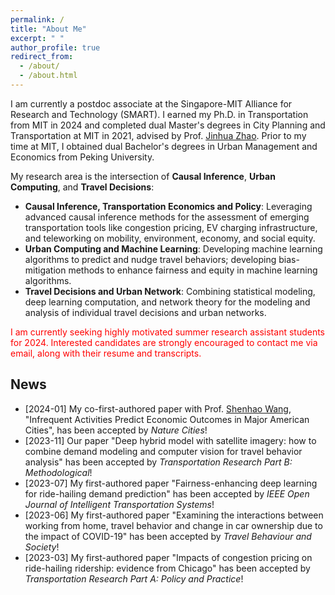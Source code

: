 ```yaml
---
permalink: /
title: "About Me"
excerpt: " "
author_profile: true
redirect_from: 
  - /about/
  - /about.html
---
```


I am currently a postdoc associate at the Singapore-MIT Alliance for Research and Technology (SMART). I earned my Ph.D. in Transportation from MIT in 2024 and completed dual Master's degrees in City Planning and Transportation at MIT in 2021, advised by Prof. [Jinhua Zhao](https://dusp.mit.edu/people/jinhua-zhao). Prior to my time at MIT, I obtained dual Bachelor's degrees in Urban Management and Economics from Peking University.


My research area is the intersection of **Causal Inference**, **Urban Computing**, and **Travel Decisions**:

* **Causal Inference, Transportation Economics and Policy**: Leveraging advanced causal inference methods for the assessment of emerging transportation tools like congestion pricing, EV charging infrastructure, and teleworking on mobility, environment, economy, and social equity.
* **Urban Computing and Machine Learning**: Developing machine learning algorithms to predict and nudge travel behaviors; developing bias-mitigation methods to enhance fairness and equity in machine learning algorithms.
* **Travel Decisions and Urban Network**: Combining statistical modeling, deep learning computation, and network theory for the modeling and analysis of individual travel decisions and urban networks.

<p style="color:red">I am currently seeking highly motivated summer research assistant students for 2024. Interested candidates are strongly encouraged to contact me via email, along with their resume and transcripts. </p>

## News
* [2024-01] My co-first-authored paper with Prof. [Shenhao Wang](https://dcp.ufl.edu/urp/people_wang_s/), "Infrequent Activities Predict Economic Outcomes in Major American Cities", has been accepted by <i> Nature Cities</i>!
* [2023-11] Our paper  "Deep hybrid model with satellite imagery: how to combine demand modeling and computer vision for travel behavior analysis" has been accepted by <i> Transportation Research Part B: Methodological</i>!
* [2023-07] My first-authored paper  "Fairness-enhancing deep learning for ride-hailing demand prediction" has been accepted by <i> IEEE Open Journal of Intelligent Transportation Systems</i>!
* [2023-06] My first-authored paper  "Examining the interactions between working from home, travel behavior and change in car ownership due to the impact of COVID-19" has been accepted by <i> Travel Behaviour and Society</i>!
* [2023-03] My first-authored paper  "Impacts of congestion pricing on ride-hailing ridership: evidence from Chicago" has been accepted by <i> Transportation Research Part A: Policy and Practice</i>!

<!-- My research focuses on (1) causal inference in urban economics and transportation and (2) enhancing machine learning fairness in transportation planning and policy-making.  My previous research involves using causal inference methods to assess the impacts of emerging transportation tools like congestion pricing, EV charging infrastructure, and teleworking on mobility, environment, economy, and social equity. I am also committed to developing bias-mitigation algorithms to enhance fairness and equity in travel behavior analysis and demand prediction. -->
